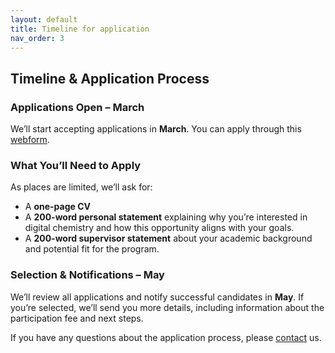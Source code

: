 ```yaml
---
layout: default
title: Timeline for application
nav_order: 3
---
```


## Timeline & Application Process

### Applications Open – March
We’ll start accepting applications in **March**. You can apply through this [webform](https://forms.office.com/e/9ZM0T04M0P).

### What You’ll Need to Apply
As places are limited, we’ll ask for:
- A **one-page CV**
- A **200-word personal statement** explaining why you’re interested in digital chemistry and how this opportunity aligns with your goals.
- A **200-word supervisor statement** about your academic background and potential fit for the program.  

### Selection & Notifications – May
We’ll review all applications and notify successful candidates in **May**. If you’re selected, we’ll send you more details, including information about the participation fee and next steps.

If you have any questions about the application process, please [contact](contact.md) us.